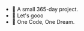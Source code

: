 - 🦕 A small 365-day project.
- 🐊 Let's gooo
- 🐉 One Code, One Dream.




<!---
Enzowt05/Enzowt05 is a ✨ special ✨ repository because its `README.md` (this file) appears on your GitHub profile.
You can click the Preview link to take a look at your changes.
--->
